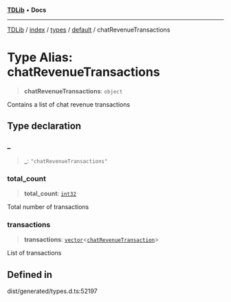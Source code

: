 [**TDLib**](../../../../../../README.md) • **Docs**

***

[TDLib](../../../../../../modules.md) / [index](../../../../../README.md) / [types](../../../README.md) / [default](../README.md) / chatRevenueTransactions

# Type Alias: chatRevenueTransactions

> **chatRevenueTransactions**: `object`

Contains a list of chat revenue transactions

## Type declaration

### \_

> **\_**: `"chatRevenueTransactions"`

### total\_count

> **total\_count**: [`int32`](int32-1.md)

Total number of transactions

### transactions

> **transactions**: [`vector`](vector.md)\<[`chatRevenueTransaction`](chatRevenueTransaction-1.md)\>

List of transactions

## Defined in

dist/generated/types.d.ts:52197
